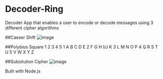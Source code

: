 # Decoder-Ring
Decoder App that enables a user to encode or decode messages using 3 different cipher algorithms

##Caeser Shift
![image](https://user-images.githubusercontent.com/108180333/198869841-7bab22b4-f853-45f2-81d5-1a286dedf756.png)

##Polybius Square
  1	2	3	4	  5
1	A	B	C	D	  E
2	F	G	H	I/J	K
3	L	M	N	O	  P
4	Q	R	S	T	  U
5	V	W	X	Y	  Z

##Subsitution Cipher
![image](https://user-images.githubusercontent.com/108180333/198869957-c461e2ab-3a93-490d-b915-c44f182b7642.png)

Built with Node.js
